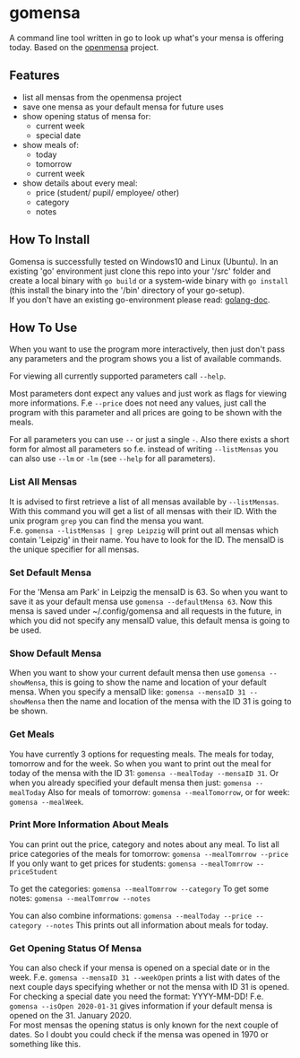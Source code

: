 # gomensa
A command line tool written in go to look up what's your mensa is offering today. Based on the [openmensa](https://openmensa.org "openmensa website") project.

## Features
- list all mensas from the openmensa project
- save one mensa as your default mensa for future uses
- show opening status of mensa for:
  - current week
  - special date
- show meals of:
  - today
  - tomorrow
  - current week
- show details about every meal:
  - price (student/ pupil/ employee/ other)
  - category
  - notes
  
## How To Install
Gomensa is successfully tested on Windows10 and Linux (Ubuntu).
In an existing 'go' environment just clone this repo into your '/src' folder and create a local binary with `go build` or a system-wide binary with `go install` (this install the binary into the '/bin' directory of your go-setup).  
If you don't have an existing go-environment please read: [golang-doc](https://golang.org/doc/install "Installation").

## How To Use
When you want to use the program more interactively, then just don't pass any parameters and the program shows you a list of available commands.

For viewing all currently supported parameters call `--help`.

Most parameters dont expect any values and just work as flags for viewing more informations.
F.e `--price` does not need any values, just call the program with this parameter and all prices are going to be shown with the meals.

For all parameters you can use `--` or just a single `-`.
Also there exists a short form for almost all parameters so f.e. instead of writing `--listMensas` you can also use `--lm` or `-lm` (see `--help` for all parameters).

### List All Mensas
It is advised to first retrieve a list of all mensas available by `--listMensas`.
With this command you will get a list of all mensas with their ID.
With the unix program `grep` you can find the mensa you want.  
F.e. `gomensa --listMensas | grep Leipzig` will print out all mensas which contain 'Leipzig' in their name. You have to look for the ID. The mensaID is the unique specifier for all mensas.

### Set Default Mensa
For the 'Mensa am Park' in Leipzig the mensaID is 63. So when you want to save it as your default mensa use `gomensa --defaultMensa 63`. Now this mensa is saved under ~/.config/gomensa and all requests in the future, in which you did not specify any mensaID value, this default mensa is going to be used.

### Show Default Mensa
When you want to show your current default mensa then use `gomensa --showMensa`, this is going to show the name and location of your default mensa. When you specify a mensaID like: `gomensa --mensaID 31 --showMensa` then the name and location of the mensa with the ID 31 is going to be shown.

### Get Meals
You have currently 3 options for requesting meals. The meals for today, tomorrow and for the week.
So when you want to print out the meal for today of the mensa with the ID 31: `gomensa --mealToday --mensaID 31`. Or when you already specified your default mensa then just: `gomensa --mealToday`
Also for meals of tomorrow: `gomensa --mealTomorrow`, or for week: `gomensa --mealWeek`.

### Print More Information About Meals
You can print out the price, category and notes about any meal.
To list all price categories of the meals for tomorrow: `gomensa --mealTomrrow --price`
If you only want to get prices for students: `gomensa --mealTomrrow --priceStudent`

To get the categories: `gomensa --mealTomrrow --category`
To get some notes: `gomensa --mealTomrrow --notes`

You can also combine informations: `gomensa --mealToday --price --category --notes`
This prints out all information about meals for today.

### Get Opening Status Of Mensa
You can also check if your mensa is opened on a special date or in the week.
F.e. `gomensa --mensaID 31 --weekOpen` prints a list with dates of the next couple days specifying whether or not the mensa with ID 31 is opened.
For checking a special date you need the format: YYYY-MM-DD!
F.e. `gomensa --isOpen 2020-01-31` gives information if your default mensa is opened on the 31. January 2020.  
For most mensas the opening status is only known for the next couple of dates. So I doubt you could check if the mensa was opened in 1970 or something like this.
